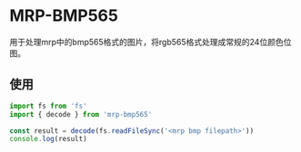 # MRP-BMP565

用于处理mrp中的bmp565格式的图片，将rgb565格式处理成常规的24位颜色位图。

## 使用
```typescript
import fs from 'fs'
import { decode } from 'mrp-bmp565'

const result = decode(fs.readFileSync('<mrp bmp filepath>'))
console.log(result)
```
